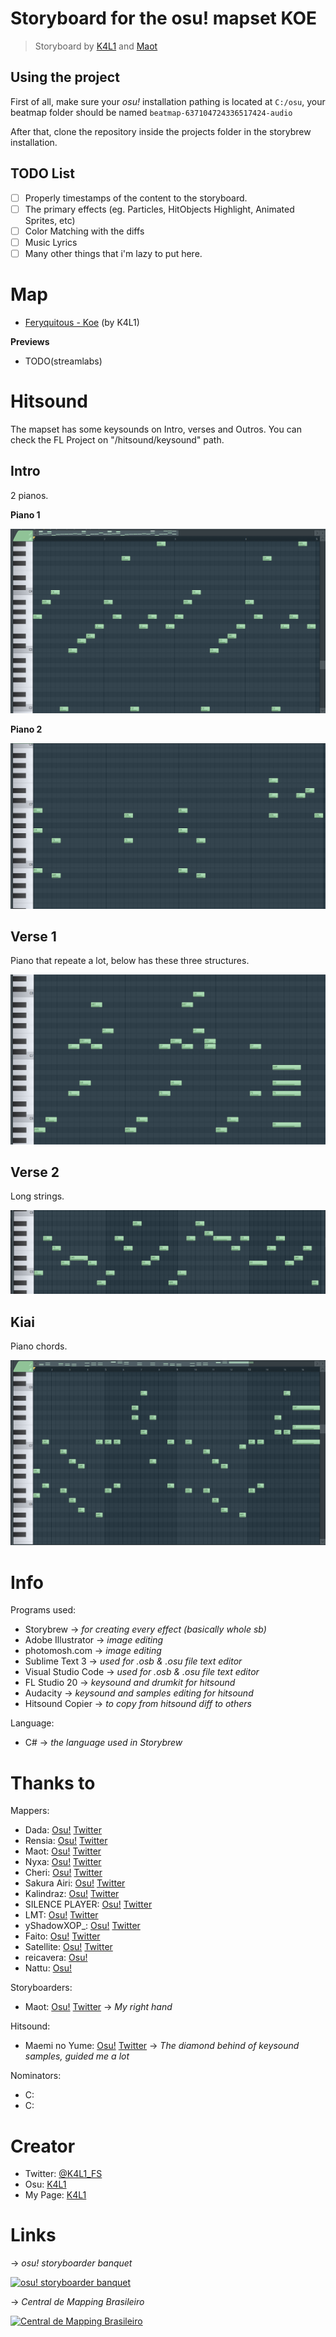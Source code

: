 # Storyboard for the osu! mapset KOE
> Storyboard by [K4L1](https://osu.ppy.sh/users/11334594) and [Maot](https://osu.ppy.sh/users/3914271)

## Using the project

First of all, make sure your *osu!* installation pathing is located at `C:/osu`, your beatmap folder should be named `beatmap-637104724336517424-audio`

After that, clone the repository inside the projects folder in the storybrew installation.

## TODO List
* [ ] Properly timestamps of the content to the storyboard.
* [ ] The primary effects (eg. Particles, HitObjects Highlight, Animated Sprites, etc)
* [ ] Color Matching with the diffs
* [ ] Music Lyrics
* [ ] Many other things that i'm lazy to put here.

# Map
- [Feryquitous - Koe](https://osu.ppy.sh/beatmapsets/1071084 "Feryquitous - Koe") (by K4L1)

**Previews**
- TODO(streamlabs)

# Hitsound

The mapset has some keysounds on Intro, verses and Outros. You can check the FL Project on "/hitsound/keysound" path.

## Intro

2 pianos.

**Piano 1**

![PianoIntro1](hitsound/piano1.PNG "PianoIntro1")

**Piano 2**

![PianoIntro2](hitsound/piano2.PNG "PianoIntro2")

## Verse 1

Piano that repeate a lot, below has these three structures.

![Verse1](hitsound/verse1.PNG "Verse1")

## Verse 2

Long strings.

![Verse2](hitsound/verse2.PNG "Verse2")

## Kiai

Piano chords.

![Kiai](hitsound/kiai.PNG "Kiai")

# Info
Programs used:
- Storybrew -> *for creating every effect (basically whole sb)*
- Adobe Illustrator -> *image editing*
- photomosh.com -> *image editing*
- Sublime Text 3 -> *used for .osb & .osu file text editor*
- Visual Studio Code -> *used for .osb & .osu file text editor*
- FL Studio 20 -> *keysound and drumkit for hitsound*
- Audacity -> *keysound and samples editing for hitsound*
- Hitsound Copier -> *to copy from hitsound diff to others*

Language:
- C# -> *the language used in Storybrew*

# Thanks to
Mappers:
- Dada: [Osu!](https://osu.ppy.sh/u/9119507 "Dada") [Twitter](https://twitter.com/dada_38_ "@dada_38_")
- Rensia: [Osu!](https://osu.ppy.sh/users/9598254 "Rensia") [Twitter](https://twitter.com/OsuRensia "@OsuRensia")
- Maot: [Osu!](https://osu.ppy.sh/users/3914271 "Maot") [Twitter](https://twitter.com/maotovisk "@maotovisk")
- Nyxa: [Osu!](https://osu.ppy.sh/users/3408126 "Nyxa") [Twitter](https://twitter.com/NyxaNX "@NyxaNX")
- Cheri: [Osu!](https://osu.ppy.sh/u/5226970 "Cheri") [Twitter](https://twitter.com/Cheri_Osu "@Cheri_Osu")
- Sakura Airi: [Osu!](https://osu.ppy.sh/users/8682057 "Sakura Airi") [Twitter](https://twitter.com/SakuraAiriOsu "@SakuraAiriOsu")
- Kalindraz: [Osu!](https://osu.ppy.sh/users/2313166 "Kalindraz") [Twitter](https://twitter.com/kalindraz "@Kalindraz")
- SILENCE PLAYER: [Osu!](https://osu.ppy.sh/users/6381153 "SILENCE PLAYER") [Twitter](https://twitter.com/ItsWinterOsu "@ItsWinterOsu")
- LMT: [Osu!](https://osu.ppy.sh/users/7262798 "LMT") [Twitter](https://twitter.com/utsmol_ "@utsmol_")
- yShadowXOP_: [Osu!](https://osu.ppy.sh/users/7754679 "yShadowXOP_") [Twitter](https://twitter.com/ShadouXis/ "@ShadouXis")
- Faito: [Osu!](https://osu.ppy.sh/users/9706291 "Faito") [Twitter](https://twitter.com/LuczLov "@LuczLov")
- Satellite: [Osu!](https://osu.ppy.sh/users/1661227 "Satellite") [Twitter](https://twitter.com/yuuhei "@yuuhei")
- reicavera: [Osu!](https://osu.ppy.sh/users/9314703 "reicavera")
- Nattu: [Osu!](https://osu.ppy.sh/users/1886722 "Nattu")

Storyboarders:
- Maot: [Osu!](https://osu.ppy.sh/users/3914271 "Maot") [Twitter](https://twitter.com/maotovisk "@maotovisk") -> *My right hand*

Hitsound:
- Maemi no Yume: [Osu!](https://osu.ppy.sh/users/4377273) [Twitter](https://twitter.com/Maemi_no_yume) -> *The diamond behind of keysound samples, guided me a lot*

Nominators:
- C:
- C:

# Creator
- Twitter: [@K4L1_FS](https://twitter.com/K4L1_FS "@K4L1_FS")
- Osu: [K4L1](https://osu.ppy.sh/u/11334594 "K4L1")
- My Page: [K4L1](https://lucasnathaniel.github.io "Github Page")


# Links
-> *osu! storyboarder banquet*

[![osu! storyboarder banquet](https://cdn.discordapp.com/icons/203050773645492224/18918f6e14a100739cd135f9e752ae1e.webp "osu! storyboarder banquet")](https://discord.gg/B8NX7YW "osu! storyboarder banquet")

-> *Central de Mapping Brasileiro*

[![Central de Mapping Brasileiro](https://cdn.discordapp.com/icons/312689203341426690/6f5de4063febbecfe52778f0e7b7b972.webp "Central de Mapping Brasileiro")](https://discord.gg/guvd6fC "Central de Mapping Brasileiro")